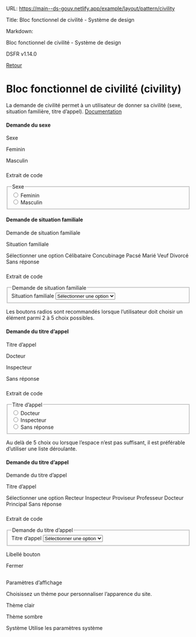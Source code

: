 URL:
https://main--ds-gouv.netlify.app/example/layout/pattern/civility

Title:
Bloc fonctionnel de civilité - Système de design

Markdown:


Bloc fonctionnel de civilité - Système de design


DSFR v1.14.0


[Retour](../)


# Bloc fonctionnel de civilité (civility)


La demande de civilité permet à un utilisateur de donner sa civilité (sexe, situation familière, titre d’appel).
[Documentation](https://www.systeme-de-design.gouv.fr/elements-d-interface/blocs-fonctionnels/civilite)


#### Demande du sexe


Sexe


Feminin


Masculin


###
Extrait de code


<fieldset class="fr-fieldset" id="sex-7393" aria-labelledby="sex-7393-legend sex-7393-messages">
<legend class="fr-fieldset__legend--regular fr-fieldset__legend" id="sex-7393-legend">
Sexe
</legend>
<div class="fr-fieldset__element">
<div class="fr-radio-group fr-radio-group--sm">
<input type="radio" id="female-7394" name="sex">
<label class="fr-label" for="female-7394">
Feminin
</label>
</div>
</div>
<div class="fr-fieldset__element">
<div class="fr-radio-group fr-radio-group--sm">
<input type="radio" id="male-7395" name="sex">
<label class="fr-label" for="male-7395">
Masculin
</label>
</div>
</div>
<div class="fr-messages-group" id="sex-7393-messages" aria-live="polite">
</div>
</fieldset>


#### Demande de situation familiale


Demande de situation familiale


Situation familiale


Sélectionner une option
Célibataire
Concubinage
Pacsé
Marié
Veuf
Divorcé
Sans réponse


###
Extrait de code


<fieldset class="fr-fieldset" id="family-7399" aria-labelledby="family-7399-legend family-7399-messages">
<legend class="fr-sr-only" id="family-7399-legend">
Demande de situation familiale
</legend>
<div class="fr-fieldset__element">
<div class="fr-select-group">
<label class="fr-label" for="family-7400">
Situation familiale
</label>
<select class="fr-select" aria-describedby="family-7400-messages" id="family-7400" name="family">
<option value="" selected disabled>Sélectionner une option</option>
<option value="1">Célibataire</option>
<option value="2">Concubinage</option>
<option value="3">Pacsé</option>
<option value="4">Marié</option>
<option value="5">Veuf</option>
<option value="6">Divorcé</option>
<option value="7">Sans réponse</option>
</select>
<div class="fr-messages-group" id="family-7400-messages" aria-live="polite">
</div>
</div>
</div>
<div class="fr-messages-group" id="family-7399-messages" aria-live="polite">
</div>
</fieldset>


Les boutons radios sont recommandés lorsque l’utilisateur doit choisir un élément parmi 2 à 5 choix possibles.


#### Demande du titre d’appel


Titre d’appel


Docteur


Inspecteur


Sans réponse


###
Extrait de code


<fieldset class="fr-fieldset" id="honorific-7406" aria-labelledby="honorific-7406-legend honorific-7406-messages">
<legend class="fr-fieldset__legend--regular fr-fieldset__legend" id="honorific-7406-legend">
Titre d’appel
</legend>
<div class="fr-fieldset__element">
<div class="fr-radio-group fr-radio-group--sm">
<input type="radio" id="honorific-7407" name="honorific">
<label class="fr-label" for="honorific-7407">
Docteur
</label>
</div>
</div>
<div class="fr-fieldset__element">
<div class="fr-radio-group fr-radio-group--sm">
<input type="radio" id="honorific-7408" name="honorific">
<label class="fr-label" for="honorific-7408">
Inspecteur
</label>
</div>
</div>
<div class="fr-fieldset__element">
<div class="fr-radio-group fr-radio-group--sm">
<input type="radio" id="honorific-7409" name="honorific">
<label class="fr-label" for="honorific-7409">
Sans réponse
</label>
</div>
</div>
<div class="fr-messages-group" id="honorific-7406-messages" aria-live="polite">
</div>
</fieldset>


Au delà de 5 choix ou lorsque l’espace n’est pas suffisant, il est préférable d’utiliser une liste déroulante.


#### Demande du titre d’appel


Demande du titre d’appel


Titre d’appel


Sélectionner une option
Recteur
Inspecteur
Proviseur
Professeur
Docteur
Principal
Sans réponse


###
Extrait de code


<fieldset class="fr-fieldset" id="honorific-7413" aria-labelledby="honorific-7413-legend honorific-7413-messages">
<legend class="fr-sr-only" id="honorific-7413-legend">
Demande du titre d’appel
</legend>
<div class="fr-fieldset__element">
<div class="fr-select-group">
<label class="fr-label" for="honorific-7414">
Titre d’appel
</label>
<select class="fr-select" aria-describedby="honorific-7414-messages" id="honorific-7414" name="honorific">
<option value="" selected disabled>Sélectionner une option</option>
<option value="1">Recteur</option>
<option value="2">Inspecteur</option>
<option value="3">Proviseur</option>
<option value="4">Professeur</option>
<option value="5">Docteur</option>
<option value="6">Principal</option>
<option value="7">Sans réponse</option>
</select>
<div class="fr-messages-group" id="honorific-7414-messages" aria-live="polite">
</div>
</div>
</div>
<div class="fr-messages-group" id="honorific-7413-messages" aria-live="polite">
</div>
</fieldset>


Libellé bouton


Fermer


##
Paramètres d’affichage


Choisissez un thème pour personnaliser l’apparence du site.


Thème clair


Thème sombre


Système
Utilise les paramètres système